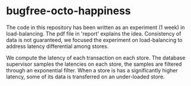 bugfree-octo-happiness
======================

The code in this repository has been written as an experiment (1 week) in load-balancing. The pdf file in 'report' explains the idea. Consistency of data is not guaranteed, we focused the experiment on load-balancing to address latency differential among stores.

We compute the latency of each transaction on each store. The database supervisor samples the latencies on each store, the samples are filtered through an exponential filter.
When a store is has a significantly higher latency, some of its data is transferred on an under-loaded store.
